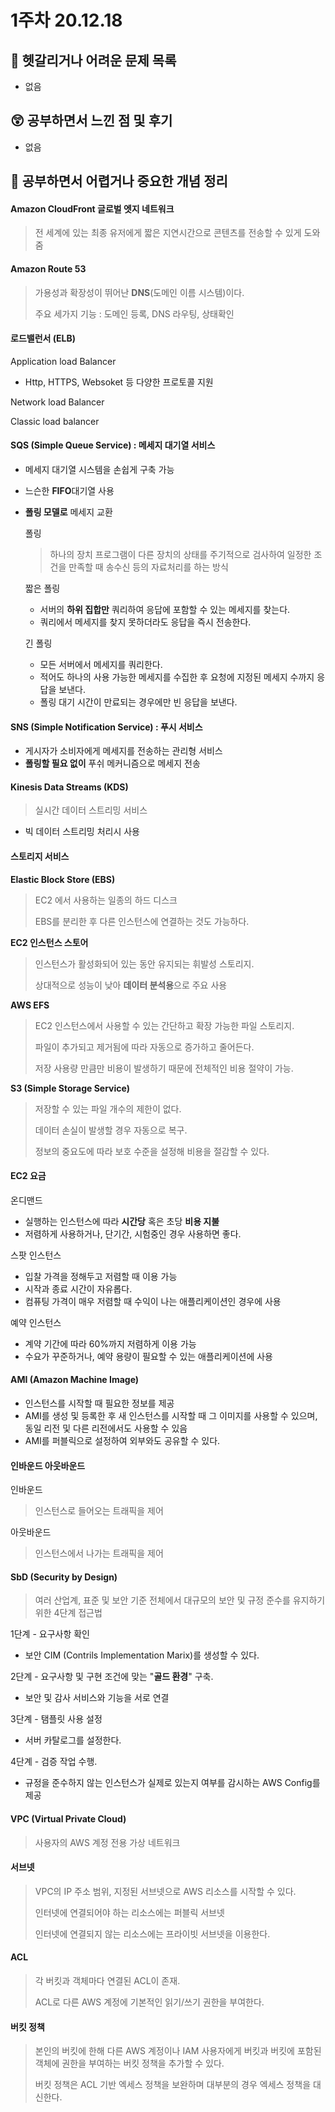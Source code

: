 # 1주차 20.12.18

## 🔮 헷갈리거나 어려운 문제 목록
- 없음

## 😲 공부하면서 느낀 점 및 후기
- 없음

## 👻 공부하면서 어렵거나 중요한 개념 정리


#### Amazon CloudFront 글로벌 엣지 네트워크

> 전 세계에 있는 최종 유저에게 짧은 지연시간으로 콘텐츠를 전송할 수 있게 도와줌



#### Amazon Route 53

> 가용성과 확장성이 뛰어난 **DNS**(도메인 이름 시스템)이다.
>
> 주요 세가지 기능 : 도메인 등록, DNS 라우팅, 상태확인



#### 로드밸런서 (ELB)

Application load Balancer

* Http, HTTPS, Websoket 등 다양한 프로토콜 지원

Network load Balancer

Classic load balancer



#### SQS (Simple Queue Service) : 메세지 대기열 서비스

* 메세지 대기열 시스템을 손쉽게 구축 가능

* 느슨한 **FIFO**대기열 사용

* **폴링 모델로** 메세지 교환

  폴링 

  > 하나의 장치 프로그램이 다른 장치의 상태를 주기적으로 검사하여 일정한 조건을 만족할 때 송수신 등의 자료처리를 하는 방식

  짧은 폴링

  * 서버의 **하위 집합만** 쿼리하여 응답에 포함할 수 있는 메세지를 찾는다.
  * 쿼리에서 메세지를 찾지 못하더라도 응답을 즉시 전송한다.

  긴 폴링

  * 모든 서버에서 메세지를 쿼리한다.
  * 적어도 하나의 사용 가능한 메세지를 수집한 후 요청에 지정된 메세지 수까지 응답을 보낸다.
  * 폴링 대기 시간이 만료되는 경우에만 빈 응답을 보낸다.

#### SNS (Simple Notification Service) : 푸시 서비스

* 게시자가 소비자에게 메세지를 전송하는 관리형 서비스
* **폴링할 필요 없이** 푸쉬 메커니즘으로 메세지 전송

#### Kinesis Data Streams (KDS)

> 실시간 데이터 스트리밍 서비스

* 빅 데이터 스트리밍 처리시 사용



#### 스토리지 서비스

**Elastic Block Store (EBS)**

> EC2 에서 사용하는 일종의 하드 디스크
>
> EBS를 분리한 후 다른 인스턴스에 연결하는 것도 가능하다.

**EC2 인스턴스 스토어**

> 인스턴스가 활성화되어 있는 동안 유지되는 휘발성 스토리지.
>
> 상대적으로 성능이 낮아 **데이터 분석용**으로 주요 사용

**AWS EFS**

> EC2 인스턴스에서 사용할 수 있는 간단하고 확장 가능한 파일 스토리지.
>
> 파일이 추가되고 제거됨에 따라 자동으로 증가하고 줄어든다.
>
> 저장 사용량 만큼만 비용이 발생하기 때문에 전체적인 비용 절약이 가능.

**S3 (Simple Storage Service)**

> 저장할 수 있는 파일 개수의 제한이 없다.
>
> 데이터 손실이 발생할 경우 자동으로 복구.
>
> 정보의 중요도에 따라 보호 수준을 설정해 비용을 절감할 수 있다.



#### EC2 요금

온디맨드

* 실행하는 인스턴스에 따라 **시간당** 혹은 초당 **비용 지불**
* 저렴하게 사용하거나, 단기간, 시험중인 경우 사용하면 좋다.

스팟 인스턴스

* 입찰 가격을 정해두고 저렴할 때 이용 가능
* 시작과 종료 시간이 자유롭다.
* 컴퓨팅 가격이 매우 저렴할 때 수익이 나는 애플리케이션인 경우에 사용

예약 인스턴스

* 계약 기간에 따라 60%까지 저렴하게 이용 가능
* 수요가 꾸준하거나, 예약 용량이 필요할 수 있는 애플리케이션에 사용



#### AMI (Amazon Machine Image)

* 인스턴스를 시작할 때 필요한 정보를 제공
* AMI를 생성 및 등록한 후 새 인스턴스를 시작할 때 그 이미지를 사용할 수 있으며, 동일 리전 및 다른 리전에서도 사용할 수 있음
* AMI를 퍼블릭으로 설정하여 외부와도 공유할 수 있다. 



#### 인바운드 아웃바운드

인바운드

> 인스턴스로 들어오는 트래픽을 제어

아웃바운드

> 인스턴스에서 나가는 트래픽을 제어



#### SbD (Security by Design)

> 여러 산업계, 표준 및 보안 기준 전체에서 대규모의 보안 및 규정 준수를 유지하기 위한 4단계 접근법

1단계 - 요구사항 확인

* 보안 CIM (Contrils Implementation Marix)를 생성할 수 있다.

2단계 - 요구사항 및 구현 조건에 맞는 "**골드 환경**" 구축.

* 보안 및 감사 서비스와 기능을 서로 연결

3단계 - 탬플릿 사용 설정

* 서버 카탈로그를 설정한다.

4단계 - 검증 작업 수행.

* 규정을 준수하지 않는 인스턴스가 실제로 있는지 여부를 감시하는 AWS Config를 제공

#### VPC (Virtual Private Cloud)

> 사용자의 AWS 계정 전용 가상 네트워크

#### 서브넷

> VPC의 IP 주소 범위, 지정된 서브넷으로 AWS 리소스를 시작할 수 있다.
>
> 인터넷에 연결되어야 하는 리소스에는 퍼블릭 서브넷
>
> 인터넷에 연결되지 않는 리소스에는 프라이빗 서브넷을 이용한다.



#### ACL

> 각 버킷과 객체마다 연결된 ACL이 존재.
>
> ACL로 다른 AWS 계정에 기본적인 읽기/쓰기 권한을 부여한다.

#### 버킷 정책

> 본인의 버킷에 한해 다른 AWS 계정이나 IAM 사용자에게 버킷과 버킷에 포함된 객체에 권한을 부여하는 버킷 정책을 추가할 수 있다.
>
> 버킷 정책은 ACL 기반 엑세스 정책을 보완하며 대부분의 경우 엑세스 정책을 대신한다.





